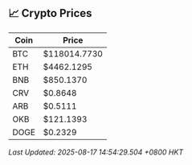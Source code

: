 ## 📈 Crypto Prices

| Coin | Price |
| ---- | ----- |
| BTC | $118014.7730 |
| ETH | $4462.1295 |
| BNB | $850.1370 |
| CRV | $0.8648 |
| ARB | $0.5111 |
| OKB | $121.1393 |
| DOGE | $0.2329 |

_Last Updated: 2025-08-17 14:54:29.504 +0800 HKT_